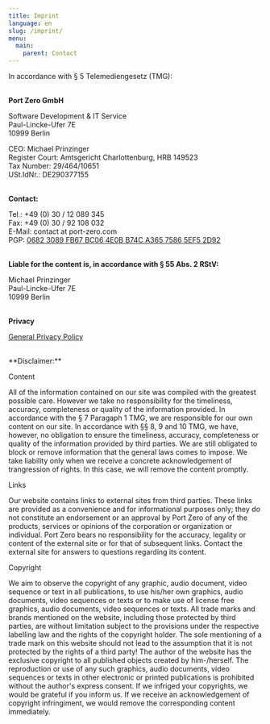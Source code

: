 ```yaml
---
title: Imprint
language: en
slug: /imprint/
menu: 
  main:
    parent: Contact
---
```


In accordance with § 5 Telemediengesetz (TMG):<br /><br />


**Port Zero GmbH**

Software Development & IT Service<br />
Paul-Lincke-Ufer 7E<br />
10999 Berlin<br />

CEO: Michael Prinzinger<br />
Register Court: Amtsgericht Charlottenburg, HRB 149523<br />
Tax Number: 29/464/10651<br />
USt.IdNr.: DE290377155<br /><br />

**Contact:**

Tel.: +49 (0) 30 / 12 089 345<br />
Fax: +49 (0) 30 / 92 108 032<br />
E-Mail: contact at port-zero.com<br />
PGP: [0682 3089 FB67 BC06 4E0B B74C A365 7586 5EF5 2D92](/pubkey.asc)
<br /><br />

**Liable for the content is, in accordance with § 55 Abs. 2 RStV:**

Michael Prinzinger<br />
Paul-Lincke-Ufer 7E<br />
10999 Berlin<br /><br />

**Privacy**

[General Privacy Policy](/privacypolicy/)

<br />
**Disclaimer:**

Content

All of the information contained on our site was compiled with the greatest possible care.
However we take no responsibility for the timeliness, accuracy, completeness or quality of the information provided.
In accordance with the § 7 Paragaph 1 TMG, we are responsible for our own content on our site.
In accordance with §§ 8, 9 and 10 TMG, we have, however, no obligation to ensure the timeliness, accuracy, completeness or quality of the information provided by third parties.
We are still obligated to block or remove information that the general laws comes to impose.
We take liability only when we receive a concrete acknowledgement of trangression of rights.
In this case, we will remove the content promptly.

Links

Our website contains links to external sites from third parties.
These links are provided as a convenience and for informational purposes only; they do not constitute an endorsement or an approval by Port Zero of any of the products, services or opinions of the corporation or organization or individual.
Port Zero bears no responsibility for the accuracy, legality or content of the external site or for that of subsequent links.
Contact the external site for answers to questions regarding its content.

Copyright

We aim to observe the copyright of any graphic, audio document, video sequence or text in all publications, to use his/her own graphics, audio documents, video sequences or texts or to make use of license free graphics, audio documents, video sequences or texts.
All trade marks and brands mentioned on the website, including those protected by third parties, are without limitation subject to the provisions under the respective labelling law and the rights of the copyright holder.
The sole mentioning of a trade mark on this website should not lead to the assumption that it is not protected by the rights of a third party!
The author of the website has the exclusive copyright to all published objects created by him-/herself.
The reproduction or use of any such graphics, audio documents, video sequences or texts in other electronic or printed publications is prohibited without the author's express consent.
If we infriged your copyrights, we would be grateful if you inform us.
If we receive an acknowledgement of copyright infringiment, we would remove the corresponding content immediately.
